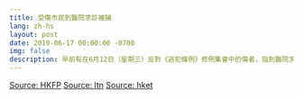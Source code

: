 ```yaml
---
title: 受傷市民到醫院求診被捕
lang: zh-hs
layout: post
date: 2019-06-17 00:00:00 -0700
img: false
description: 早前有在6月12日（星期三）反對《逃犯條例》修例集會中的傷者，指到醫院求醫期間，向醫護表示曾赴佔領區後，被警方以涉暴動罪拘捕。立法會醫學界議員陳沛然針對醫管局洩露病人私隱問題召開記者會，直指已有證據證明醫管局管理層人員洩露病人資料，同時促請當局盡快召開記者會交代事件。
---
```


[Source: HKFP](https://www.hongkongfp.com/2019/06/17/police-can-access-full-details-injured-protesters-hospital-says-medical-sector-lawmaker-following-patient-arrests/)
[Source: ltn](https://news.ltn.com.tw/news/world/breakingnews/2825226)
[Source: hket](https://topick.hket.com/article/2378545/%E3%80%90%E5%8F%8D%E9%80%81%E4%B8%AD%E3%80%91%E5%8F%97%E5%82%B7%E7%A4%BA%E5%A8%81%E8%80%85%E5%85%AC%E9%99%A2%E6%B1%82%E8%A8%BA%E5%BE%8C%E8%A2%AB%E6%8D%95%E3%80%80%E9%99%B3%E6%B2%9B%E7%84%B6%EF%BC%9A%E9%86%AB%E7%AE%A1%E5%B1%80%E5%A4%A7%E5%9E%8B%E6%B4%A9%E9%9C%B2%E7%97%85%E4%BA%BA%E8%B3%87%E6%96%99)